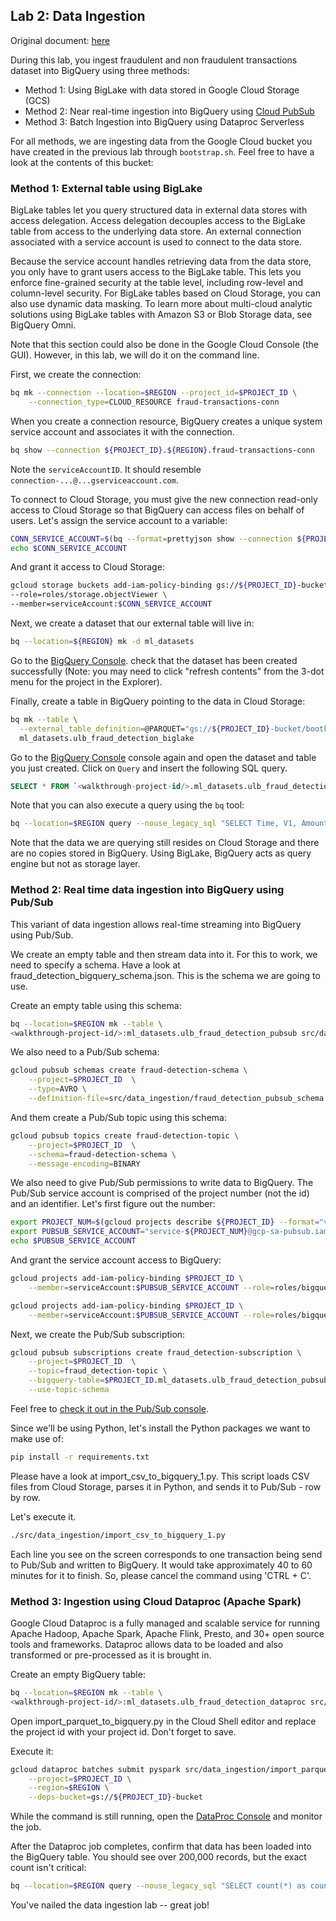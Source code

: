 ## Lab 2: Data Ingestion

<walkthrough-tutorial-duration duration="45"></walkthrough-tutorial-duration>
<walkthrough-tutorial-difficulty difficulty="4"></walkthrough-tutorial-difficulty>

Original document: [here](https://docs.google.com/document/d/1NAcQb9qUZsyGSe2yPQWKrBz18ZRVCL7X9e-NDs5lQbk/edit?usp=drive_link)


During this lab, you ingest fraudulent and non fraudulent transactions dataset into BigQuery using three methods:
* Method 1: Using BigLake with data stored in Google Cloud Storage (GCS)
* Method 2: Near real-time ingestion into BigQuery using [Cloud PubSub](https://cloud.google.com/pubsub)
* Method 3: Batch Ingestion into BigQuery using Dataproc Serverless

For all methods, we are ingesting data from the Google Cloud bucket you have created in the previous lab through `bootstrap.sh`. Feel free to have a look at the contents of this bucket:

### Method 1: External table using BigLake

BigLake tables let you query structured data in external data stores with access delegation. Access delegation decouples access to the BigLake table from access to the underlying data store. An external connection associated with a service account is used to connect to the data store.

Because the service account handles retrieving data from the data store, you only have to grant users access to the BigLake table. This lets you enforce fine-grained security at the table level, including row-level and column-level security. For BigLake tables based on Cloud Storage, you can also use dynamic data masking. To learn more about multi-cloud analytic solutions using BigLake tables with Amazon S3 or Blob Storage data, see BigQuery Omni.

Note that this section could also be done in the Google Cloud Console (the GUI). However, in this lab, we will do it on the command line.

First, we create the connection:
```bash
bq mk --connection --location=$REGION --project_id=$PROJECT_ID \
    --connection_type=CLOUD_RESOURCE fraud-transactions-conn
```

When you create a connection resource, BigQuery creates a unique system service account and associates it with the connection.
```bash
bq show --connection ${PROJECT_ID}.${REGION}.fraud-transactions-conn
```
Note the `serviceAccountID`. It should resemble `connection-...@...gserviceaccount.com`.

To connect to Cloud Storage, you must give the new connection read-only access to Cloud Storage so that BigQuery can access files on behalf of users. Let's assign the service account to a variable:
```bash
CONN_SERVICE_ACCOUNT=$(bq --format=prettyjson show --connection ${PROJECT_ID}.${REGION}.fraud-transactions-conn | jq -r ".cloudResource.serviceAccountId")
echo $CONN_SERVICE_ACCOUNT
```

And grant it access to Cloud Storage:
```bash
gcloud storage buckets add-iam-policy-binding gs://${PROJECT_ID}-bucket \
--role=roles/storage.objectViewer \
--member=serviceAccount:$CONN_SERVICE_ACCOUNT
```

Next, we create a dataset that our external table will live in:
```bash
bq --location=${REGION} mk -d ml_datasets
```

Go to the [BigQuery Console](https://console.cloud.google.com/bigquery). check that the dataset has been created successfully (Note: you may need to click "refresh contents" from the 3-dot menu for the project in the Explorer).

Finally, create a table in BigQuery pointing to the data in Cloud Storage:

```bash
bq mk --table \
  --external_table_definition=@PARQUET="gs://${PROJECT_ID}-bucket/bootkon-data/parquet/ulb_fraud_detection/*"@projects/${PROJECT_ID}/locations/${REGION}/connections/fraud-transactions-conn \
  ml_datasets.ulb_fraud_detection_biglake
```

Go to the [BigQuery Console](https://console.cloud.google.com/bigquery) console again and open the dataset and table you just created. Click on `Query` and insert the following SQL query.

```sql
SELECT * FROM `<walkthrough-project-id/>.ml_datasets.ulb_fraud_detection_biglake` LIMIT 1000;
```

Note that you can also execute a query using the `bq` tool:

```bash
bq --location=$REGION query --nouse_legacy_sql "SELECT Time, V1, Amount, Class FROM <walkthrough-project-id/>.ml_datasets.ulb_fraud_detection_biglake LIMIT 10;"
```

Note that the data we are querying still resides on Cloud Storage and there are no copies stored in BigQuery. Using BigLake, BigQuery acts as query engine but not as storage layer.

### Method 2: Real time data ingestion into BigQuery using Pub/Sub

This variant of data ingestion allows real-time streaming into BigQuery using Pub/Sub.

We create an empty table and then stream data into it. For this to work, we need to specify a schema. Have a look at <walkthrough-editor-open-file filePath="src/data_ingestion/my_avro_fraud_detection_schema.json">fraud_detection_bigquery_schema.json</walkthrough-editor-open-file>. This is the schema we are going to use.

Create an empty table using this schema:
```bash
bq --location=$REGION mk --table \
<walkthrough-project-id/>:ml_datasets.ulb_fraud_detection_pubsub src/data_ingestion/fraud_detection_bigquery_schema.json
```

We also need to a Pub/Sub schema:
```bash
gcloud pubsub schemas create fraud-detection-schema \
    --project=$PROJECT_ID  \
    --type=AVRO \
    --definition-file=src/data_ingestion/fraud_detection_pubsub_schema.json
```

And them create a Pub/Sub topic using this schema:
```bash
gcloud pubsub topics create fraud-detection-topic \
    --project=$PROJECT_ID  \
    --schema=fraud-detection-schema \
    --message-encoding=BINARY
```

We also need to give Pub/Sub permissions to write data to BigQuery. The Pub/Sub service account is comprised of the project number (not the id) and an identifier. Let's first figure out the number:
```bash
export PROJECT_NUM=$(gcloud projects describe ${PROJECT_ID} --format="value(projectNumber)")
export PUBSUB_SERVICE_ACCOUNT="service-${PROJECT_NUM}@gcp-sa-pubsub.iam.gserviceaccount.com"
echo $PUBSUB_SERVICE_ACCOUNT
```

And grant the service account access to BigQuery:

```bash
gcloud projects add-iam-policy-binding $PROJECT_ID \
    --member=serviceAccount:$PUBSUB_SERVICE_ACCOUNT --role=roles/bigquery.dataEditor

gcloud projects add-iam-policy-binding $PROJECT_ID \
    --member=serviceAccount:$PUBSUB_SERVICE_ACCOUNT --role=roles/bigquery.jobUser  
```

Next, we create the Pub/Sub subscription:
```bash
gcloud pubsub subscriptions create fraud_detection-subscription \
    --project=$PROJECT_ID  \
    --topic=fraud_detection-topic \
    --bigquery-table=$PROJECT_ID.ml_datasets.ulb_fraud_detection_pubsub \
    --use-topic-schema  
```

Feel free to [check it out in the Pub/Sub console](https://console.cloud.google.com/cloudpubsub/subscription).

Since we'll be using Python, let's install the Python <walkthrough-editor-open-file filePath="requirements.txt">packages</walkthrough-editor-open-file> we want to make use of:
```bash
pip install -r requirements.txt
```

Please have a look at <walkthrough-editor-open-file filePath="src/data_ingestion/import_csv_to_bigquery_1.py">import_csv_to_bigquery_1.py</walkthrough-editor-open-file>. This script loads CSV files from Cloud Storage, parses it in Python, and sends it to Pub/Sub - row by row.

Let's execute it.
```bash
./src/data_ingestion/import_csv_to_bigquery_1.py
```

Each line you see on the screen corresponds to one transaction being send to Pub/Sub and written to BigQuery. It would take approximately 40 to 60 minutes for it to finish. So, please cancel the command using 'CTRL + C'.

<!-- 
We can make this faster by using different parameters for Pub/Sub. First, remove all rows you just ingested:
```bash
bq --location=$REGION query --nouse_legacy_sql "DELETE FROM <walkthrough-project-id/>.ml_datasets.ulb_fraud_detection_pubsub WHERE true;"
```

Next, have a look at <walkthrough-editor-open-file filePath="src/data_ingestion/import_csv_to_bigquery_2.py">import_csv_to_bigquery_2.py</walkthrough-editor-open-file>. Can you make out the difference to the first script? Let's execute it:
```bash
./src/data_ingestion/import_csv_to_bigquery_2.py
```
-->

### Method 3: Ingestion using Cloud Dataproc (Apache Spark)

Google Cloud Dataproc is a fully managed and scalable service for running Apache Hadoop, Apache Spark, Apache Flink, Presto, and 30+ open source tools and frameworks. Dataproc allows data to be loaded and also transformed or pre-processed as it is brought in.

Create an empty BigQuery table:
```bash
bq --location=$REGION mk --table \
<walkthrough-project-id/>:ml_datasets.ulb_fraud_detection_dataproc src/data_ingestion/fraud_detection_bigquery_schema.json
```

Open <walkthrough-editor-select-line filePath="src/data_ingestion/import_parquet_to_bigquery.py" startLine="4" endLine="4" startCharacterOffset="14" endCharacterOffset="31">import_parquet_to_bigquery.py</walkthrough-editor-select-line> in the Cloud Shell editor and replace the project id with your project id. Don't forget to save.

Execute it:
```bash
gcloud dataproc batches submit pyspark src/data_ingestion/import_parquet_to_bigquery.py \
    --project=$PROJECT_ID \
    --region=$REGION \
    --deps-bucket=gs://${PROJECT_ID}-bucket
```

While the command is still running, open the [DataProc Console](https://console.cloud.google.com/dataproc/batches) and monitor the job.

After the Dataproc job completes, confirm that data has been loaded into the BigQuery table. You should see over 200,000 records, but the exact count isn't critical:
```bash
bq --location=$REGION query --nouse_legacy_sql "SELECT count(*) as count FROM <walkthrough-project-id/>.ml_datasets.ulb_fraud_detection_dataproc;"
```

You've nailed the data ingestion lab -- great job!

<walkthrough-conclusion-trophy></walkthrough-conclusion-trophy>